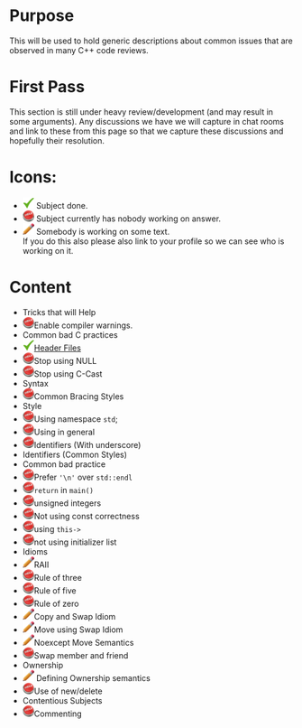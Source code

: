 # Purpose
This will be used to hold generic descriptions about common issues that are observed in many C++ code reviews.

# First Pass
This section is still under heavy review/development (and may result in some arguments). Any discussions we have we will capture in chat rooms and link to these from this page so that we capture these discussions and hopefully their resolution.

# Icons:
* <img src="/images/checkmark.png" width="20" height="20"> Subject done.
* <img src="/images/help.png" width="20" height="20"> Subject currently has nobody working on answer.
* <img src="/images/pencil.png" width="20" height="20"> Somebody is working on some text.  
 If you do this also please also link to your profile so we can see who is working on it.



# Content
* Tricks that will Help
 * <img src="/images/help.png" width="20" height="20">Enable compiler warnings.
* Common bad C practices
 * <img src="/images/checkmark.png" width="20" height="20">[Header Files](HeaderFiles.md)
 * <img src="/images/help.png" width="20" height="20">Stop using NULL
 * <img src="/images/help.png" width="20" height="20">Stop using C-Cast
* Syntax
 * <img src="/images/help.png" width="20" height="20">Common Bracing Styles
* Style
 * <img src="/images/help.png" width="20" height="20">Using namespace `std`;
 * <img src="/images/help.png" width="20" height="20">Using in general
 * <img src="/images/help.png" width="20" height="20">Identifiers (With underscore)
 * Identifiers (Common Styles) 
* Common bad practice
 * <img src="/images/help.png" width="20" height="20">Prefer `'\n'` over `std::endl`
 * <img src="/images/help.png" width="20" height="20">`return` in `main()`
 * <img src="/images/help.png" width="20" height="20">unsigned integers
 * <img src="/images/help.png" width="20" height="20">Not using const correctness
 * <img src="/images/help.png" width="20" height="20">using `this->`
 * <img src="/images/help.png" width="20" height="20">not using initializer list
* Idioms
 * [<img src="/images/pencil.png" width="20" height="20">](http://codereview.stackexchange.com/users/507/loki-astari)RAII
 * <img src="/images/help.png" width="20" height="20">Rule of three
 * <img src="/images/help.png" width="20" height="20">Rule of five
 * <img src="/images/help.png" width="20" height="20">Rule of zero
 * [<img src="/images/pencil.png" width="20" height="20">](http://codereview.stackexchange.com/users/507/loki-astari)Copy and Swap Idiom
 * [<img src="/images/pencil.png" width="20" height="20">](http://codereview.stackexchange.com/users/507/loki-astari)Move using Swap Idiom
 * [<img src="/images/pencil.png" width="20" height="20">](http://codereview.stackexchange.com/users/507/loki-astari)Noexcept Move Semantics
 * <img src="/images/help.png" width="20" height="20">Swap member and friend
* Ownership
 * [<img src="/images/pencil.png" width="20" height="20">](http://codereview.stackexchange.com/users/507/loki-astari) Defining Ownership semantics
 * <img src="/images/help.png" width="20" height="20">Use of new/delete
* Contentious Subjects
 * <img src="/images/help.png" width="20" height="20">Commenting


